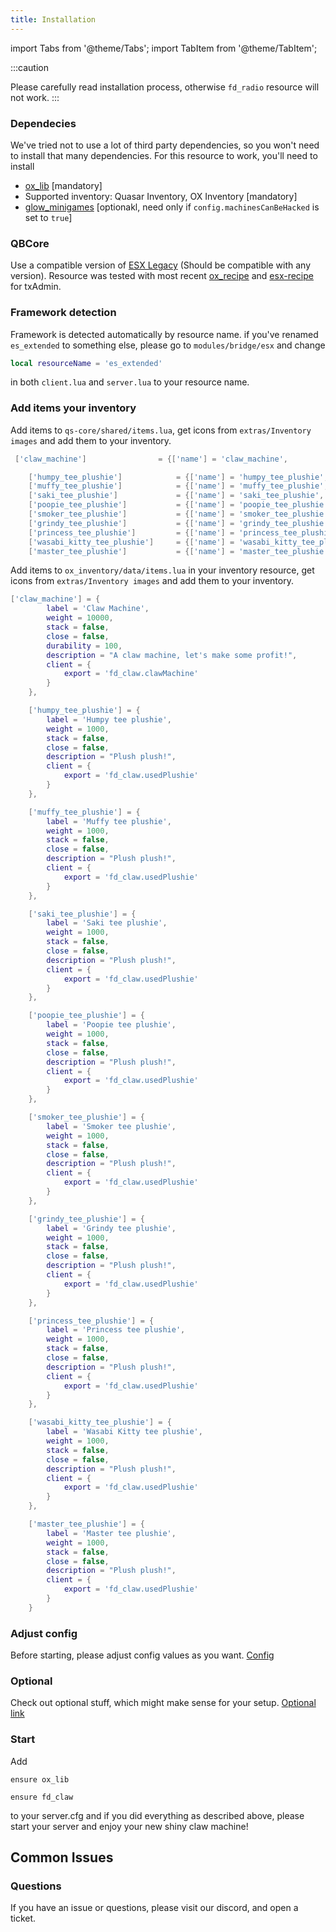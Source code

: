 ```yaml
---
title: Installation
---
```


import Tabs from '@theme/Tabs';
import TabItem from '@theme/TabItem';

:::caution

Please carefully read installation process, otherwise `fd_radio` resource will not work.
:::

### Dependecies

We've tried not to use a lot of third party dependencies, so you won't need to install that many dependencies. For this resource to work, you'll need to install
- [ox_lib](https://github.com/overextended/ox_lib) [mandatory]
- Supported inventory: Quasar Inventory, OX Inventory [mandatory]
- [glow_minigames](https://github.com/christikat/glow_minigames) [optionakl, need only if `config.machinesCanBeHacked` is set to `true`]

### QBCore
Use a compatible version of [ESX Legacy](https://github.com/esx-framework/esx-legacy) (Should be compatible with any version). Resource was tested with most recent [ox_recipe](https://github.com/overextended/ox_recipes) and [esx-recipe](https://github.com/esx-framework/ESX-recipes) for txAdmin.

### Framework detection
Framework is detected automatically by resource name. if you've renamed `es_extended` to something else, please go to `modules/bridge/esx` and change
```lua
local resourceName = 'es_extended'
```
in both `client.lua` and `server.lua` to your resource name.

### Add items your inventory
<Tabs>
<TabItem value="quasar" label="Quasar inventory" default>

Add items to `qs-core/shared/items.lua`, get icons from `extras/Inventory images` and add them to your inventory.

```lua
 ['claw_machine'] 			     = {['name'] = 'claw_machine', 				['label'] = 'Claw Machine', 				['weight'] = 10000, 		['type'] = 'item', 		['image'] = 'claw_machine.png', 		['unique'] = true, 		['useable'] = true, 	['shouldClose'] = true,	   ['combinable'] = nil,   ['description'] = 'A claw machine, let\'s make some profit!' },

    ['humpy_tee_plushie'] 			 = {['name'] = 'humpy_tee_plushie', 				['label'] = 'Humpy tee plushie', 				['weight'] = 1000, 		['type'] = 'item', 		['image'] = 'humpy_tee_plushie.png', 		['unique'] = true, 		['useable'] = true, 	['shouldClose'] = true,	   ['combinable'] = nil,   ['description'] = 'Plush Plush!' },
    ['muffy_tee_plushie'] 			 = {['name'] = 'muffy_tee_plushie', 				['label'] = 'Muffy tee plushie', 				['weight'] = 1000, 		['type'] = 'item', 		['image'] = 'muffy_tee_plushie.png', 		['unique'] = true, 		['useable'] = true, 	['shouldClose'] = true,	   ['combinable'] = nil,   ['description'] = 'Plush Plush!' },
    ['saki_tee_plushie'] 			 = {['name'] = 'saki_tee_plushie', 				    ['label'] = 'Saki tee plushie', 				['weight'] = 1000, 		['type'] = 'item', 		['image'] = 'saki_tee_plushie.png', 		['unique'] = true, 		['useable'] = true, 	['shouldClose'] = true,	   ['combinable'] = nil,   ['description'] = 'Plush Plush!' },
    ['poopie_tee_plushie'] 			 = {['name'] = 'poopie_tee_plushie', 				['label'] = 'Poppie tee plushie', 				['weight'] = 1000, 		['type'] = 'item', 		['image'] = 'poopie_tee_plushie.png', 		['unique'] = true, 		['useable'] = true, 	['shouldClose'] = true,	   ['combinable'] = nil,   ['description'] = 'Plush Plush!' },
    ['smoker_tee_plushie'] 			 = {['name'] = 'smoker_tee_plushie', 				['label'] = 'Smoker tee plushie', 				['weight'] = 1000, 		['type'] = 'item', 		['image'] = 'smoker_tee_plushie.png', 		['unique'] = true, 		['useable'] = true, 	['shouldClose'] = true,	   ['combinable'] = nil,   ['description'] = 'Plush Plush!' },
    ['grindy_tee_plushie'] 			 = {['name'] = 'grindy_tee_plushie', 				['label'] = 'Grindy tee plushie', 				['weight'] = 1000, 		['type'] = 'item', 		['image'] = 'grindy_tee_plushie.png', 		['unique'] = true, 		['useable'] = true, 	['shouldClose'] = true,	   ['combinable'] = nil,   ['description'] = 'Plush Plush!' },
    ['princess_tee_plushie'] 		 = {['name'] = 'princess_tee_plushie', 				['label'] = 'Princess tee plushie', 			['weight'] = 1000, 		['type'] = 'item', 		['image'] = 'princess_tee_plushie.png', 		['unique'] = true, 		['useable'] = true, 	['shouldClose'] = true,	   ['combinable'] = nil,   ['description'] = 'Plush Plush!' },
    ['wasabi_kitty_tee_plushie'] 	 = {['name'] = 'wasabi_kitty_tee_plushie', 			['label'] = 'Wasabi Kitty tee plushie', 		['weight'] = 1000, 		['type'] = 'item', 		['image'] = 'wasabi_kitty_tee_plushie.png', 		['unique'] = true, 		['useable'] = true, 	['shouldClose'] = true,	   ['combinable'] = nil,   ['description'] = 'Plush Plush!' },
    ['master_tee_plushie'] 			 = {['name'] = 'master_tee_plushie', 				['label'] = 'Master tee plushie', 				['weight'] = 1000, 		['type'] = 'item', 		['image'] = 'master_tee_plushie.png', 		['unique'] = true, 		['useable'] = true, 	['shouldClose'] = true,	   ['combinable'] = nil,   ['description'] = 'Plush Plush!' },
```
</TabItem>
<TabItem value="ox" label="OX Inventory">

Add items to `ox_inventory/data/items.lua` in your inventory resource, get icons from `extras/Inventory images` and add them to your inventory.

```lua
['claw_machine'] = {
        label = 'Claw Machine',
        weight = 10000,
        stack = false,
        close = false,
        durability = 100,
        description = "A claw machine, let's make some profit!",
        client = {
            export = 'fd_claw.clawMachine'
        }
    },

    ['humpy_tee_plushie'] = {
        label = 'Humpy tee plushie',
        weight = 1000,
        stack = false,
        close = false,
        description = "Plush plush!",
        client = {
            export = 'fd_claw.usedPlushie'
        }
    },

    ['muffy_tee_plushie'] = {
        label = 'Muffy tee plushie',
        weight = 1000,
        stack = false,
        close = false,
        description = "Plush plush!",
        client = {
            export = 'fd_claw.usedPlushie'
        }
    },

    ['saki_tee_plushie'] = {
        label = 'Saki tee plushie',
        weight = 1000,
        stack = false,
        close = false,
        description = "Plush plush!",
        client = {
            export = 'fd_claw.usedPlushie'
        }
    },

    ['poopie_tee_plushie'] = {
        label = 'Poopie tee plushie',
        weight = 1000,
        stack = false,
        close = false,
        description = "Plush plush!",
        client = {
            export = 'fd_claw.usedPlushie'
        }
    },

    ['smoker_tee_plushie'] = {
        label = 'Smoker tee plushie',
        weight = 1000,
        stack = false,
        close = false,
        description = "Plush plush!",
        client = {
            export = 'fd_claw.usedPlushie'
        }
    },

    ['grindy_tee_plushie'] = {
        label = 'Grindy tee plushie',
        weight = 1000,
        stack = false,
        close = false,
        description = "Plush plush!",
        client = {
            export = 'fd_claw.usedPlushie'
        }
    },

    ['princess_tee_plushie'] = {
        label = 'Princess tee plushie',
        weight = 1000,
        stack = false,
        close = false,
        description = "Plush plush!",
        client = {
            export = 'fd_claw.usedPlushie'
        }
    },

    ['wasabi_kitty_tee_plushie'] = {
        label = 'Wasabi Kitty tee plushie',
        weight = 1000,
        stack = false,
        close = false,
        description = "Plush plush!",
        client = {
            export = 'fd_claw.usedPlushie'
        }
    },

    ['master_tee_plushie'] = {
        label = 'Master tee plushie',
        weight = 1000,
        stack = false,
        close = false,
        description = "Plush plush!",
        client = {
            export = 'fd_claw.usedPlushie'
        }
    }
```

</TabItem>
</Tabs>

### Adjust config
Before starting, please adjust config values as you want. [Config](/docs/fd_radio/config)

### Optional
Check out optional stuff, which might make sense for your setup. [Optional link](/docs/fd_radio/optional)

### Start

Add
```
ensure ox_lib

ensure fd_claw
```
to your server.cfg and if you did everything as described above, please start your server and enjoy your new shiny claw machine!

## Common Issues

### Questions

If you have an issue or questions, please visit our discord, and open a ticket.

